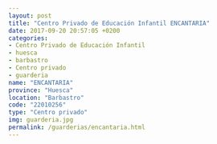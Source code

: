```yaml
---
layout: post
title: "Centro Privado de Educación Infantil ENCANTARIA"
date: 2017-09-20 20:57:05 +0200
categories:
- Centro Privado de Educación Infantil
- huesca
- barbastro
- Centro privado
- guarderia
name: "ENCANTARIA"
province: "Huesca"
location: "Barbastro"
code: "22010256"
type: "Centro privado"
img: guarderia.jpg
permalink: /guarderias/encantaria.html
---
```

